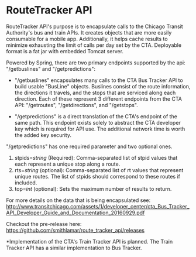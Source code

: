 # RouteTracker API
RouteTracker API's purpose is to encapsulate calls to the Chicago Transit Authority's bus and train APIs. It creates objects that are more easily consumable for a mobile app. Additionally, it helps cache results to minimize exhausting the limit of calls per day set by the CTA. Deployable format is a fat jar with embedded Tomcat server.

Powered by Spring, there are two primary endpoints supported by the api: "/getbuslines" and "/getpredictions":

- "/getbuslines" encapsulates many calls to the CTA Bus Tracker API to build usable "BusLine" objects. Buslines consist of the route information, the directions it travels, and the stops that are serviced along each direction. Each of these represent 3 different endpoints from the CTA API: "/getroutes", "/getdirections", and "/getstops".

- "/getpredictions" is a direct translation of the CTA's endpoint of the same path. This endpoint exists solely to abstract the CTA developer key which is required for API use. The additional network time is worth the added key security.

"/getpredictions" has one required parameter and two optional ones.
1. stpids=_string_ (Required): Comma-separated list of stpid values that each represent a unique stop along a route.
2. rts=_string_ (optional): Comma-separated list of rt values that represent unique routes. The list of stpids should correspond to these routes if included.
3. top=_int_ (optional): Sets the maximum number of results to return.

For more details on the data that is being encapsulated see: http://www.transitchicago.com/assets/1/developer_center/cta_Bus_Tracker_API_Developer_Guide_and_Documentation_20160929.pdf

Checkout the pre-release here: https://github.com/smithlamar/route_tracker_api/releases

*Implementation of the CTA's Train Tracker API is planned. The Train Tracker API has a similar implementation to Bus Tracker.
